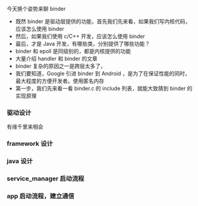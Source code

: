 
今天换个姿势来聊 binder

- 既然 binder 是驱动层提供的功能，首先我们先来看，如果我们写内核代码，应该怎么使用 binder
- 然后，如果我们使用 c/C++ 开发，应该怎么使用 binder
- 最后，才是 Java 开发，有哪些类，分别提供了哪些功能？
- binder 和 epoll 是同级别的，都是内核提供的功能
- 大量介绍 handler 和 binder 的文章
- binder 复杂的原因之一是跨层太多了，
- 我们要知道，Google 引进 binder 到 Android ，是为了在保证性能的同时，最大程度的方便开发者。使用匿名内存
- 第一步，我们先来看一看 binder.c 的 include 列表，就能大致猜到 binder 的实现原理


### 驱动设计

有缘千里来相会

### framework 设计


### java 设计


### service_manager 启动流程

### app 启动流程，建立通信

